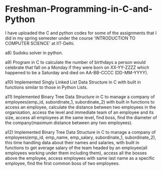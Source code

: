 # Freshman-Programming-in-C-and-Python
I have uploaded the C and python codes for some of the assignments that I did in my spring semester under the course 'INTRODUCTION TO COMPUTER SCIENCE' at IIT-Delhi.

a8) Sudoku solver in python.

a9) Program in C to calculate the number of birthdays a person would celebrate that fall on a Monday if they were born on XX-YY-ZZZZ which happened to be a Saturday and died on AA-BB-CCCC (DD-MM-YYYY).

a10) Implemented Singly Linked List Data Structure in C with built in functions similar to those in Python Lists.

a11) Implemented Binary Tree Data Structure in C to manage a company of employees(emp_id, subordinate_1, subordinate_2) with built in functions to access an employee, calculate the distance between two employees in the organisation, access the level and immediate team of an employee and its size, access all employees at the same level, find boss, find the diameter of the company(maximum distance between any two employees).

a12) Implemented Binary Tree Data Structure in C to manage a company of employees(emp_id, emp_name, emp_salary, subordinate_1, subordinate_2), this time handling data about their names and salaries, with built in functions to get average salary of the team headed by an employee(all employees working under them including them), access all the bosses above the employee, access employees with same last name as a specific employee, find the first common boss of two employees.
